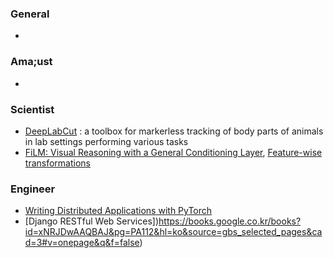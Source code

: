 ### General
-
### Ama;ust
-
### Scientist
- [DeepLabCut](https://github.com/AlexEMG/DeepLabCut) : a toolbox for markerless tracking of body parts of animals in lab settings performing various tasks
- [FiLM: Visual Reasoning with a General Conditioning Layer](https://arxiv.org/abs/1709.07871), [Feature-wise transformations](https://distill.pub/2018/feature-wise-transformations/)
### Engineer
- [Writing Distributed Applications with PyTorch](https://pytorch.org/tutorials/intermediate/dist_tuto.html)
- [Django RESTful Web Services])https://books.google.co.kr/books?id=xNRJDwAAQBAJ&pg=PA112&hl=ko&source=gbs_selected_pages&cad=3#v=onepage&q&f=false)
